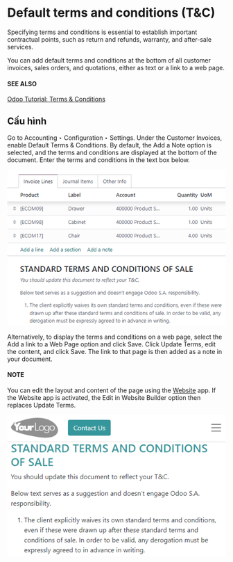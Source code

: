 # Default terms and conditions (T&C)

Specifying terms and conditions is essential to establish important contractual points, such as
return and refunds, warranty, and after-sale services.

You can add default terms and conditions at the bottom of all customer invoices, sales orders, and
quotations, either as text or a link to a web page.

#### SEE ALSO
[Odoo Tutorial: Terms & Conditions](https://www.odoo.com/slides/slide/terms-conditions-1680)

## Cấu hình

Go to Accounting ‣ Configuration ‣ Settings. Under the Customer
Invoices, enable Default Terms & Conditions. By default, the Add a Note
option is selected, and the terms and conditions are displayed at the bottom of the document. Enter
the terms and conditions in the text box below.

![Example of terms and conditions as a note](../../../../.gitbook/assets/terms-note.png)

Alternatively, to display the terms and conditions on a web page, select the Add a link
to a Web Page option and click Save. Click Update Terms, edit the
content, and click Save. The link to that page is then added as a note in your document.

#### NOTE
You can edit the layout and content of the page using the [Website](../../../websites/website.md) app. If the Website app is activated, the Edit in
Website Builder option then replaces Update Terms.

![Example of terms and conditions as a web page](../../../../.gitbook/assets/terms-webpage.png)
